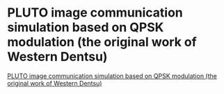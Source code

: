 # PLUTO image communication simulation based on QPSK modulation (the original work of Western Dentsu)
[PLUTO image communication simulation based on QPSK modulation (the original work of Western Dentsu)](https://aiwithcloud.com/2022/09/19/pluto_image_communication_simulation_based_on_qpsk_modulation_the_original_work_of_western_dentsu/)